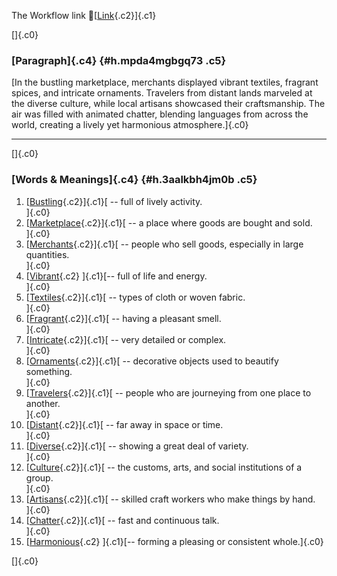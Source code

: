 The Workflow link
👏[[Link](https://www.google.com/url?q=http://www.google.com&sa=D&source=editors&ust=1758126163875287&usg=AOvVaw1UTVBKMggoqD3ajl5rlLgh){.c2}]{.c1}

[]{.c0}

### [Paragraph]{.c4} {#h.mpda4mgbgq73 .c5}

[In the bustling marketplace, merchants displayed vibrant textiles,
fragrant spices, and intricate ornaments. Travelers from distant lands
marveled at the diverse culture, while local artisans showcased their
craftsmanship. The air was filled with animated chatter, blending
languages from across the world, creating a lively yet harmonious
atmosphere.]{.c0}

------------------------------------------------------------------------

[]{.c0}

### [Words & Meanings]{.c4} {#h.3aalkbh4jm0b .c5}

1.  [[Bustling](https://www.google.com/url?q=http://www.google.com&sa=D&source=editors&ust=1758126163876212&usg=AOvVaw2bvcSuu_swXu9KsLYl4QgC){.c2}]{.c1}[ --
    full of lively activity.\
    ]{.c0}
2.  [[Marketplace](https://www.google.com/url?q=http://www.google.com&sa=D&source=editors&ust=1758126163876358&usg=AOvVaw1AygUBRiz55SYF61_TRY-g){.c2}]{.c1}[ --
    a place where goods are bought and sold.\
    ]{.c0}
3.  [[Merchants](https://www.google.com/url?q=http://www.google.com&sa=D&source=editors&ust=1758126163876536&usg=AOvVaw3xQcHlt4HRrL5lghgOexx3){.c2}]{.c1}[ --
    people who sell goods, especially in large quantities.\
    ]{.c0}
4.  [[Vibrant](https://www.google.com/url?q=http://www.google.com&sa=D&source=editors&ust=1758126163876753&usg=AOvVaw0W2WkW1zuy_6INo4ExgHQE){.c2}
    ]{.c1}[-- full of life and energy.\
    ]{.c0}
5.  [[Textiles](https://www.google.com/url?q=http://www.google.com&sa=D&source=editors&ust=1758126163876894&usg=AOvVaw1WROwlmmCB1-COah3TMwaN){.c2}]{.c1}[ --
    types of cloth or woven fabric.\
    ]{.c0}
6.  [[Fragrant](https://www.google.com/url?q=http://www.google.com&sa=D&source=editors&ust=1758126163877074&usg=AOvVaw1md6BhWB2YMDS9lzYcMbON){.c2}]{.c1}[ --
    having a pleasant smell.\
    ]{.c0}
7.  [[Intricate](https://www.google.com/url?q=http://www.google.com&sa=D&source=editors&ust=1758126163877246&usg=AOvVaw1Ktrik6ZV3Ukls6uyv7lIO){.c2}]{.c1}[ --
    very detailed or complex.\
    ]{.c0}
8.  [[Ornaments](https://www.google.com/url?q=http://www.google.com&sa=D&source=editors&ust=1758126163877423&usg=AOvVaw2vhBE98BjergCNhMWSt11d){.c2}]{.c1}[ --
    decorative objects used to beautify something.\
    ]{.c0}
9.  [[Travelers](https://www.google.com/url?q=http://www.google.com&sa=D&source=editors&ust=1758126163877572&usg=AOvVaw2IAGQdknRmEHvohypoEOL8){.c2}]{.c1}[ --
    people who are journeying from one place to another.\
    ]{.c0}
10. [[Distant](https://www.google.com/url?q=http://www.google.com&sa=D&source=editors&ust=1758126163877827&usg=AOvVaw2aKBbE64oPS1DrYetNwxRL){.c2}]{.c1}[ --
    far away in space or time.\
    ]{.c0}
11. [[Diverse](https://www.google.com/url?q=http://www.google.com&sa=D&source=editors&ust=1758126163878022&usg=AOvVaw174sWxgNdpjLb67kQKUkV4){.c2}]{.c1}[ --
    showing a great deal of variety.\
    ]{.c0}
12. [[Culture](https://www.google.com/url?q=http://www.google.com&sa=D&source=editors&ust=1758126163878193&usg=AOvVaw07-9NZIU0rggKGf7FF2eM4){.c2}]{.c1}[ --
    the customs, arts, and social institutions of a group.\
    ]{.c0}
13. [[Artisans](https://www.google.com/url?q=http://www.google.com&sa=D&source=editors&ust=1758126163878411&usg=AOvVaw0LP79JpFDPMbR7aeroG3PE){.c2}]{.c1}[ --
    skilled craft workers who make things by hand.\
    ]{.c0}
14. [[Chatter](https://www.google.com/url?q=http://www.google.com&sa=D&source=editors&ust=1758126163878662&usg=AOvVaw1F6YRAA_GBv7hJhiGc_bf5){.c2}]{.c1}[ --
    fast and continuous talk.\
    ]{.c0}
15. [[Harmonious](https://www.google.com/url?q=http://www.google.com&sa=D&source=editors&ust=1758126163878843&usg=AOvVaw33fmoS99WQqIABX3JrK_Uj){.c2}
    ]{.c1}[-- forming a pleasing or consistent whole.]{.c0}

[]{.c0}
